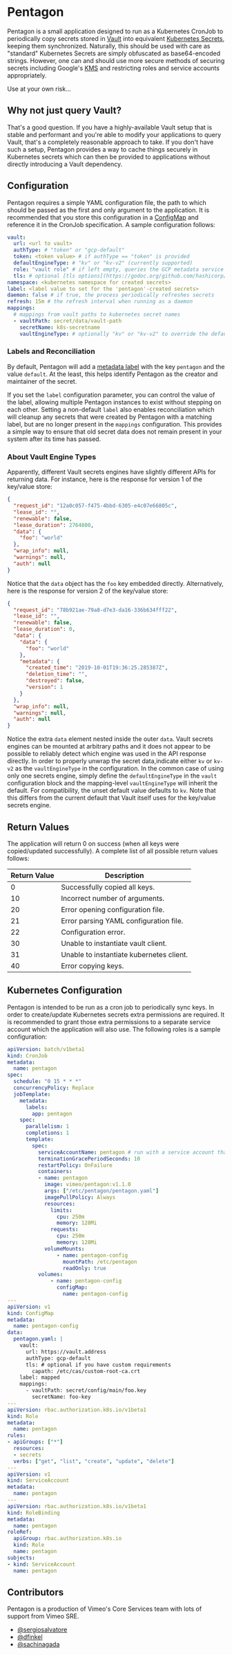 

# Pentagon
Pentagon is a small application designed to run as a Kubernetes CronJob to periodically copy secrets stored in [Vault](https://www.vaultproject.io) into equivalent [Kubernetes Secrets](https://kubernetes.io/docs/concepts/configuration/secret/), keeping them synchronized.  Naturally, this should be used with care as "standard" Kubernetes Secrets are simply obfuscated as base64-encoded strings.  However, one can and should use more secure methods of securing secrets including Google's [KMS](https://cloud.google.com/kubernetes-engine/docs/how-to/encrypting-secrets) and restricting roles and service accounts appropriately.

Use at your own risk...

## Why not just query Vault?
That's a good question.  If you have a highly-available Vault setup that is stable and performant and you're able to modify your applications to query Vault, that's a completely reasonable approach to take.  If you don't have such a setup, Pentagon provides a way to cache things securely in Kubernetes secrets which can then be provided to applications without directly introducing a Vault dependency.

## Configuration
Pentagon requires a simple YAML configuration file, the path to which should be passed as the first and only argument to the application.  It is recommended that you store this configuration in a [ConfigMap](https://kubernetes.io/docs/tasks/configure-pod-container/configure-pod-configmap/) and reference it in the CronJob specification.  A sample configuration follows:

```yaml
vault:
  url: <url to vault>
  authType: # "token" or "gcp-default"
  token: <token value> # if authType == "token" is provided
  defaultEngineType: # "kv" or "kv-v2" (currently supported)
  role: "vault role" # if left empty, queries the GCP metadata service
  tls: # optional [tls options](https://godoc.org/github.com/hashicorp/vault/api#TLSConfig)
namespace: <kubernetes namespace for created secrets>
label: <label value to set for the 'pentagon'-created secrets>
daemon: false # if true, the process periodically refreshes secrets
refresh: 15m # the refresh interval when running as a daemon
mappings:
  # mappings from vault paths to kubernetes secret names
  - vaultPath: secret/data/vault-path
    secretName: k8s-secretname
    vaultEngineType: # optionally "kv" or "kv-v2" to override the defaultEngineType specified above
```

### Labels and Reconciliation
By default, Pentagon will add a [metadata label](https://godoc.org/k8s.io/apimachinery/pkg/apis/meta/v1#ObjectMeta) with the key `pentagon` and the value `default`.  At the least, this helps identify Pentagon as the creator and maintainer of the secret.

If you set the `label` configuration parameter, you can control the value of the label, allowing multiple Pentagon instances to exist without stepping on each other.  Setting a non-default `label` also enables reconciliation which will cleanup any secrets that were created by Pentagon with a matching label, but are no longer present in the `mappings` configuration.  This provides a simple way to ensure that old secret data does not remain present in your system after its time has passed.

### About Vault Engine Types
Apparently, different Vault secrets engines have slightly different APIs for returning data.  For instance, here is the response for version 1 of the key/value store:

```json
{
  "request_id": "12a0c057-f475-4bbd-6305-e4c07e66805c",
  "lease_id": "",
  "renewable": false,
  "lease_duration": 2764800,
  "data": {
    "foo": "world"
  },
  "wrap_info": null,
  "warnings": null,
  "auth": null
}
```

Notice that the `data` object has the `foo` key embedded directly.  Alternatively, here is the response for version 2 of the key/value store:

```json
{
  "request_id": "78b921ae-79a8-d7e3-da16-336b634fff22",
  "lease_id": "",
  "renewable": false,
  "lease_duration": 0,
  "data": {
    "data": {
      "foo": "world"
    },
    "metadata": {
      "created_time": "2019-10-01T19:36:25.285387Z",
      "deletion_time": "",
      "destroyed": false,
      "version": 1
    }
  },
  "wrap_info": null,
  "warnings": null,
  "auth": null
}
```

Notice the extra `data` element nested inside the outer `data`.  Vault secrets engines can be mounted at arbitrary paths and it does not appear to be possible to reliably detect which engine was used in the API response directly.  In order to properly unwrap the secret data,indicate either `kv` or `kv-v2` as the `vaultEngineType` in the configuration.  In the common case of using only one secrets engine,  simply define the `defaultEngineType` in the `vault` configuration block and the mapping-level `vaultEngineType` will inherit the default.  For compatibility, the unset default value defaults to `kv`.  Note that this differs from the current default that Vault itself uses for the key/value secrets engine.

## Return Values
The application will return 0 on success (when all keys were copied/updated successfully).  A complete list of all possible return values follows:

| Return Value | Description |
| --- | --- |
| 0 | Successfully copied all keys. |
| 10 | Incorrect number of arguments. |
| 20 | Error opening configuration file. |
| 21 | Error parsing YAML configuration file. |
| 22 | Configuration error. |
| 30 | Unable to instantiate vault client. |
| 31 | Unable to instantiate kubernetes client. |
| 40 | Error copying keys. |

## Kubernetes Configuration
Pentagon is intended to be run as a cron job to periodically sync keys.  In order to create/update Kubernetes secrets extra permissions are required.  It is recommended to grant those extra permissions to a separate service account which the application will also use.  The following roles is a sample configuration:

```yaml
apiVersion: batch/v1beta1
kind: CronJob
metadata:
  name: pentagon
spec:
  schedule: "0 15 * * *"
  concurrencyPolicy: Replace
  jobTemplate:
    metadata:
      labels:
        app: pentagon
    spec:
      parallelism: 1
      completions: 1
      template:
        spec:
          serviceAccountName: pentagon # run with a service account that has access to create/update secrets
          terminationGracePeriodSeconds: 10
          restartPolicy: OnFailure
          containers:
          - name: pentagon
            image: vimeo/pentagon:v1.1.0
            args: ["/etc/pentagon/pentagon.yaml"]
            imagePullPolicy: Always
            resources:
              limits:
                cpu: 250m
                memory: 128Mi
              requests:
                cpu: 250m
                memory: 128Mi
            volumeMounts:
                - name: pentagon-config
                  mountPath: /etc/pentagon
                  readOnly: true
          volumes:
              - name: pentagon-config
                configMap:
                  name: pentagon-config
---
apiVersion: v1
kind: ConfigMap
metadata:
  name: pentagon-config
data:
  pentagon.yaml: |
    vault:
      url: https://vault.address
      authType: gcp-default
      tls: # optional if you have custom requirements
        capath: /etc/cas/custom-root-ca.crt
    label: mapped
    mappings:
      - vaultPath: secret/config/main/foo.key
        secretName: foo-key
---
apiVersion: rbac.authorization.k8s.io/v1beta1
kind: Role
metadata:
  name: pentagon
rules:
- apiGroups: ["*"]
  resources:
  - secrets
  verbs: ["get", "list", "create", "update", "delete"]
---
apiVersion: v1
kind: ServiceAccount
metadata:
  name: pentagon
---
apiVersion: rbac.authorization.k8s.io/v1beta1
kind: RoleBinding
metadata:
  name: pentagon
roleRef:
  apiGroup: rbac.authorization.k8s.io
  kind: Role
  name: pentagon
subjects:
- kind: ServiceAccount
  name: pentagon
```

## Contributors
Pentagon is a production of Vimeo's Core Services team with lots of support from Vimeo SRE.
* [@sergiosalvatore](https://github.com/sergiosalvatore)
* [@dfinkel](https://github.com/dfinkel)
* [@sachinagada](https://github.com/sachinagada)
